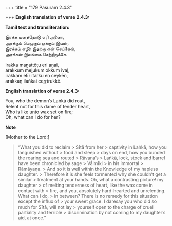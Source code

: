 +++
title = "179 Pasuram 2.4.3"

+++
**English translation of verse 2.4.3:**

**Tamil text and transliteration:**

இரக்க மனத்தோடு எரி அணை,  
அரக்கும் மெழுகும் ஒக்கும் இவள்,  
இரக்கம் எழீர் இதற்கு என் செய்கேன்,  
அரக்கன் இலங்கை செற்றீருக்கே.

irakka maṉattōṭu eri aṇai,  
arakkum meḻukum okkum ivaḷ,  
irakkam eḻīr itaṟku eṉ ceykēṉ,  
arakkaṉ ilaṅkai ceṟṟīrukkē.

**English translation of verse 2.4.3:**

You, who the demon’s Laṅkā did rout,  
Relent not for this dame of tender heart,  
Who is like unto wax set on fire;  
Oh, what can I do for her?

**Note**

[Mother to the Lord:]

> “What you did to reclaim > Sītā from her > captivity in Laṅkā, how you languished without > food and sleep > days on end, how you bunded the roaring sea and routed > Rāvaṇa’s > Laṅkā, lock, stock and barrel have been chronicled by sage > Vālmīki > in his immortal > Rāmāyaṇa. > And so it is well within the Knowledge of my hapless daughter. > Therefore it is she feels tormented why she couldn’t get a similar > treatment at your hands. Oh, what a contrasting picture! my daughter > of melting tenderness of heart, like the wax come in contact with > fire, and you, absolutely hard-hearted and unrelenting. What can I do, > in between? There is no remedy for this situation except the influx of > your sweet grace. I daresay you who did so much for Sītā, will not lay > yourself open to the charge of cruel partiality and terrible > discrimination by not coming to my daughter’s aid, at once.”


